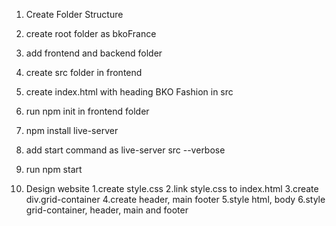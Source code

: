 1. Create Folder Structure
  1. create root folder as bkoFrance
  2. add frontend and backend folder
  3. create src folder in frontend
  4. create index.html with heading BKO Fashion in src
  5. run npm init in frontend folder
  6. npm install live-server
  7. add start command as live-server src --verbose
  8. run npm start 

  2. Design website
    1.create style.css
    2.link style.css to index.html
    3.create div.grid-container
    4.create header, main footer
    5.style html, body
    6.style grid-container, header, main and footer